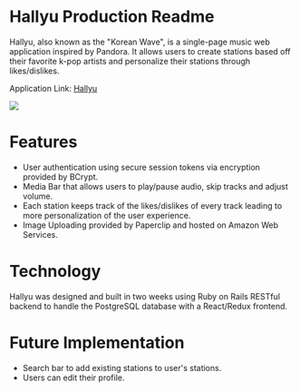 # Hallyu Production Readme

Hallyu, also known as the "Korean Wave", is a single-page music web application inspired by Pandora. It allows users to create stations based off their favorite k-pop artists and personalize their stations through likes/dislikes.

Application Link: [Hallyu](hallyu.herokuapp.com "Hallyu")

![](https://imgur.com/a/VH4oL)

# Features
+ User authentication using secure session tokens via encryption provided by BCrypt.
+ Media Bar that allows users to play/pause audio, skip tracks and adjust volume.
+ Each station keeps track of the likes/dislikes of every track leading to more personalization of the user experience.
+ Image Uploading provided by Paperclip and hosted on Amazon Web Services.

# Technology

Hallyu was designed and built in two weeks using Ruby on Rails RESTful backend to handle the PostgreSQL database with a React/Redux frontend.

# Future Implementation
+ Search bar to add existing stations to user's stations.
+ Users can edit their profile.
